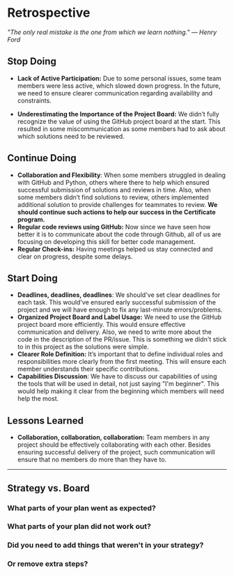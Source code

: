 <!-- this template is for inspiration, feel free to change it however you like! -->

# Retrospective

*"The only real mistake is the one from which we learn nothing."*
*— Henry Ford*

## Stop Doing

- **Lack of Active Participation:** Due to some personal issues, some team members
  were less active, which slowed down progress. In the future, we need
  to ensure clearer communication regarding availability and constraints.

- **Underestimating the Importance of the Project Board:** We didn’t fully
  recognize the value of using the GitHub project board at the start. This resulted
  in some miscommunication as some members had to ask about which solutions need
  to be reviewed.

## Continue Doing

- **Collaboration and Flexibility**: When some members struggled in dealing with
  GitHub and Python, others where there to help which ensured successful
  submission of solutions and reviews in time. Also, when some members didn’t
  find solutions to review, others implemented additional solution to provide
  challenges for teammates to review. **We should continue such actions to help
  our success in the Certificate program.**
- **Regular code reviews using GitHub:** Now since we have seen how better it
  is to communicate about the code through Github,
  all of us are focusing on developing this skill for better code management.
- **Regular Check-ins:** Having meetings helped us stay connected and
  clear on progress, despite some delays.

## Start Doing

- **Deadlines, deadlines, deadlines**: We should've set clear deadlines for each
  task. This would've ensured early successful submission of the project and
  we will have enough to fix any last-minute errors/problems.
- **Organized Project Board and Label Usage:** We need to use the GitHub project
  board more efficiently. This would ensure effective communication and delivery.
  Also, we need to write more about the code in the description of the PR/issue.
  This is something we didn't stick to in this project as the solutions were simple.
- **Clearer Role Definition:** It’s important that to define individual roles
  and responsibilities more clearly from the first meeting. This will ensure
  each member understands their specific contributions.
- **Capabilities Discussion**: We have to discuss our capabilities of using the tools
  that will be used in detail, not just saying "I'm beginner". This would help
  making it clear from the beginning which members will need help the most.

## Lessons Learned

- **Collaboration, collaboration, collaboration:** Team members in any project
  should be effectively collaborating with each other. Besides ensuring successful
  delivery of the project, such communication will ensure that no members do more
  than they have to.
  
______________________________________________________________________

## Strategy vs. Board

### What parts of your plan went as expected?

### What parts of your plan did not work out?

### Did you need to add things that weren't in your strategy?

### Or remove extra steps?
